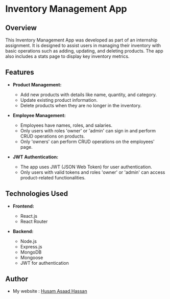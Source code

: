 # Inventory Management App

## Overview

This Inventory Management App was developed as part of an internship assignment. It is designed to assist users in managing their inventory with basic operations such as adding, updating, and deleting products. The app also includes a stats page to display key inventory metrics.

## Features

- **Product Management:**
  - Add new products with details like name, quantity, and category.
  - Update existing product information.
  - Delete products when they are no longer in the inventory.

- **Employee Management:**
  - Employees have names, roles, and salaries.
  - Only users with roles 'owner' or 'admin' can sign in and perform CRUD operations on products.
  - Only 'owners' can perform CRUD operations on the employees' page.

- **JWT Authentication:**
  - The app uses JWT (JSON Web Token) for user authentication.
  - Only users with valid tokens and roles 'owner' or 'admin' can access product-related functionalities.

## Technologies Used

- **Frontend:**
  - React.js
  - React Router

- **Backend:**
  - Node.js
  - Express.js
  - MongoDB
  - Mongoose
  - JWT for authentication

## Author

 - My website : [Husam Asaad Hassan](https://husam-asaad.vercel.app/)

